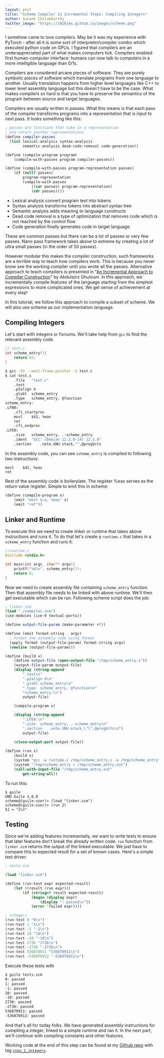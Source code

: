 ```yaml
---
layout: post
title: "Scheme Compiler in Incremental Steps: Compiling Integers"
author: Sasank Chilamkurthy
twitter_image: "https://1010jms.github.io/images/scheme.png"
---
```


I somehow came to love compilers. May be it was my experience with PyTorch - after all it is some sort of interpreter/compiler combo which executed python code on GPUs. I figured that compilers are an underappreciated part of what makes computers tick. Compilers enabled first human-computer interface: humans can now talk to computers in a more intelligible language than 0/1s. 

Compilers are considered arcane pieces of software. They are purely symbolic pieces of software which translate programs from one language to another. Usually translation happens from higher level languages like C++ to lower level assembly language but this doesn't have to be the case. What makes compilers so hard is that you have to preserve the semantics of the program between source and target languages.

Compilers are usually written in passes. What this means is that each pass of the compiler transforms programs into a representation that is input to next pass. It looks something like this:

```scheme
; passes are functions that take in a representation
; and return another representations
(define compiler-passes
  (list lexical-analysis syntax-analysis 
        semantic-analysis dead-code-removal code-generation))

(define (compile-program program)
    (compile-with-passes program compiler-passes))

(define (compile-with-passes program-representation passes)
    (if (null? passes)
        program-representation
        (compile-with-passes
            ((car passes) program-representation)
            (cdr passes))))
```

* Lexical analysis convert program text into tokens
* Syntax analysis transforms tokens into abstract syntax tree
* Semantic analysis adds meaning to language constructs
* Dead code removal is a type of optimization that removes code which is not reached by the control flow
* Code generation finally generates code in target language.

These are common passes but there can be a lot of passes or very few passes. Nano pass framework takes above to extreme by creating a lot of ultra small passes (in the order of 50 passes).

However modular this makes the compiler construction, such frameworks are a terrible way to teach how compilers work. This is because you never know see the working compiler until you wrote all the passes. Alternative approach to teach compilers is presented in "[An Incremental Approach to Compiler Construction](http://scheme2006.cs.uchicago.edu/11-ghuloum.pdf)" by Abdulaziz Ghuloum. In this approach, we incrementally compile features of the language starting from the simplest expressions to more complicated ones. We get sense of achievement at every step!

In this tutorial, we follow this approach to compile a subset of scheme. We will also use scheme as our implementation language.

## Compiling Integers

Let's start with integers or fixnums. We'll take help from `gcc` to find the relevant assembly code.

```c
// test.c
int scheme_entry(){
    return 42;
}
```

```bash
$ gcc -O3 --omit-frame-pointer -S test.c
$ cat test.s
	.file	"test.c"
	.text
	.p2align 4
	.globl	scheme_entry
	.type	scheme_entry, @function
scheme_entry:
.LFB0:
	.cfi_startproc
	movl	$42, %eax
	ret
	.cfi_endproc
.LFE0:
	.size	scheme_entry, .-scheme_entry
	.ident	"GCC: (Debian 12.2.0-14) 12.2.0"
	.section	.note.GNU-stack,"",@progbits

```

In the assembly code, you can see `scheme_entry` is compiled to following two instructions:

```
movl	$42, %eax
ret
```

Rest of the assembly code is boilerplate. The register %eax serves as the return value register. Simple to emit this in scheme:

```scheme
(define (compile-program x)
    (emit "movl $~a, %eax" x)
    (emit "ret"))
```

## Linker and Runtime

To execute this we need to create linker or runtime that takes above instructions and runs it. To do that let's create a `runtime.c` that takes in a `scheme_entry` function and runs it:

```c
//runtime.c
#include <stdio.h>

int main(int argc, char** argv){
    printf("%d\n", scheme_entry());
    return 0;
}
```

Now we need to create assembly file containing `scheme_entry` function. Then that assembly file needs to be linked with above runtime. We'll then get executable which can be run. Following scheme script does the job:

```scheme
; linker.scm
(load "./compiler.scm")
(use-modules (ice-9 textual-ports))

(define output-file-param (make-parameter #f))

(define (emit format-string . args)
  ; Format the assembly code using format
  (apply format (output-file-param) format-string args)
  (newline (output-file-param)))

(define (build x)
    (define output-file (open-output-file "/tmp/scheme_entry.s"))
    (output-file-param output-file)
    (display (string-append 
        ".text\n"
        ".p2align 4\n"
        ".globl	scheme_entry\n"        
        ".type	scheme_entry, @function\n"
        "scheme_entry:\n")
        output-file)

    (compile-program x)

    (display (string-append 
        ".LFE0:\n"
        ".size	scheme_entry, .-scheme_entry\n"
        ".section	.note.GNU-stack,\"\",@progbits\n")
        output-file)
    
    (close-output-port output-file))

(define (run x)
    (build x)
    (system "gcc -w runtime.c /tmp/scheme_entry.s -o /tmp/scheme_entry")
    (system "/tmp/scheme_entry > /tmp/scheme_entry.out")
    (call-with-input-file "/tmp/scheme_entry.out"
        get-string-all))
```

To run this:

```
$ guile 
GNU Guile 3.0.8
scheme@(guile-user)> (load "linker.scm")
scheme@(guile-user)> (run 2)
$1 = "2\n"
```

## Testing

Since we're adding features incrementally, we want to write tests to ensure that later features don't break the already written code. `run` function from `linker.scm` returns the output of the linked executable. We just have to compare this to expected result for a set of known cases. Here's a simple test driver:

```scheme
; tests.scm

(load "linker.scm")

(define (run-test expr expected-result)
    (let ((result (run expr)))
        (if (string=? result expected-result)
            (begin (display expr)
                (display ": passed\n"))
            (error 'failed expr))))

; integers
(run-test 0 "0\n")
(run-test 1 "1\n")
(run-test -1 "-1\n")
(run-test 10 "10\n")
(run-test -10 "-10\n")
(run-test 2736 "2736\n")
(run-test -2736 "-2736\n")
(run-test 536870911 "536870911\n")
(run-test -536870912 "-536870912\n")
```

Execute these tests with 

```bash
$ guile tests.scm 
0: passed
1: passed
-1: passed
10: passed
-10: passed
2736: passed
-2736: passed
536870911: passed
-536870912: passed
```

And that's all for today folks. We have generated assembly instructions for compiling a integer, linked to a simple runtime and ran it. In the next part, we'll continue with compiling constants and other features.

Working code at the end of this step can be found at my [Github repo](https://github.com/chsasank/scheme-incremental-compiler) with tag [`step_1_integers`](https://github.com/chsasank/scheme-incremental-compiler/releases/tag/step_1_integers).